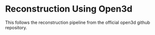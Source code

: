 # Reconstruction Using Open3d

This follows the reconstruction pipeline from the official open3d github repository.